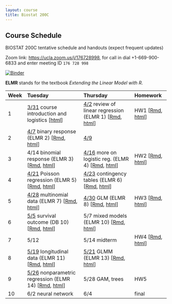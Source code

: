 ```yaml
---
layout: course
title: Biostat 200C
---
```


## Course Schedule

BIOSTAT 200C tentative schedule and handouts (expect frequent updates)

Zoom link: <https://ucla.zoom.us/j/176728998>, for call in dial +1-669-900-6833 and enter meeting ID `176 728 998`

[![Binder](https://mybinder.org/badge_logo.svg)](https://mybinder.org/v2/gh/ucla-biostat-200c-2020spring/ucla-biostat-200c-2020spring.github.io/master?urlpath=rstudio)

**ELMR** stands for the textbook _Extending the Linear Model with R_. 

| Week | Tuesday | Thursday | Homework |  
|:-----------|:-----------|:------------|:------------|  
| 1 | [3/31](https://ucla-biostat-200c-2020spring.github.io/biostat200cspring2020/2020/03/31/week1-day1.html) course introduction and logistics \[[html](../slides/01-intro/intro.html)\] | [4/2](https://ucla-biostat-200c-2020spring.github.io/biostat200cspring2020/2020/04/02/week1-day2.html) review of linear regression (ELMR 1) \[[Rmd](https://raw.githubusercontent.com/ucla-biostat-200c-2020spring/ucla-biostat-200c-2020spring.github.io/master/slides/02-lm/lm.Rmd), [html](../slides/02-lm/lm.html)\] | HW1 \[[Rmd](https://raw.githubusercontent.com/ucla-biostat-200c-2020spring/ucla-biostat-200c-2020spring.github.io/master/hw/hw1/hw1.Rmd), [html](../hw/hw1/hw1.html)\] |  
| 2 | [4/7](https://ucla-biostat-200c-2020spring.github.io/biostat200cspring2020/2020/04/07/week2-day1.html) binary response (ELMR 2) \[[Rmd](https://raw.githubusercontent.com/ucla-biostat-200c-2020spring/ucla-biostat-200c-2020spring.github.io/master/slides/03-binary/binary.Rmd), [html](../slides/03-binary/binary.html)\] | [4/9](https://ucla-biostat-200c-2020spring.github.io/biostat200cspring2020/2020/04/09/week2-day2.html) | |  
| 3 | 4/14 binomial response (ELMR 3) \[[Rmd](https://raw.githubusercontent.com/ucla-biostat-200c-2020spring/ucla-biostat-200c-2020spring.github.io/master/slides/04-binomial/binomial.Rmd), [html](../slides/04-binomial/binomial.html)\]  | [4/16](https://ucla-biostat-200c-2020spring.github.io/biostat200cspring2020/2020/04/16/week3-day2.html) more on logistic reg. (ELMR 4) \[[Rmd](https://raw.githubusercontent.com/ucla-biostat-200c-2020spring/ucla-biostat-200c-2020spring.github.io/master/slides/05-otherlogistic/otherlogistic.Rmd), [html](../slides/05-otherlogistic/otherlogistic.html)\] | HW2 \[[Rmd](https://raw.githubusercontent.com/ucla-biostat-200c-2020spring/ucla-biostat-200c-2020spring.github.io/master/hw/hw2/hw2.Rmd), [html](../hw/hw2/hw2.html)\] |  
| 4 | [4/21](https://ucla-biostat-200c-2020spring.github.io/biostat200cspring2020/2020/04/21/week4-day1.html) Poisson regression (ELMR 5) \[[Rmd](https://raw.githubusercontent.com/ucla-biostat-200c-2020spring/ucla-biostat-200c-2020spring.github.io/master/slides/06-count/count.Rmd), [html](../slides/06-count/count.html)\] | [4/23](https://ucla-biostat-200c-2020spring.github.io/biostat200cspring2020/2020/04/23/week4-day2.html) contingency tables (ELMR 6) \[[Rmd](https://raw.githubusercontent.com/ucla-biostat-200c-2020spring/ucla-biostat-200c-2020spring.github.io/master/slides/07-ctable/ctable.Rmd), [html](../slides/07-ctable/ctable.html)\] | |  
| 5 | [4/28](https://ucla-biostat-200c-2020spring.github.io/biostat200cspring2020/2020/04/28/week5-day1.html) multinomial data (ELMR 7) \[[Rmd](https://raw.githubusercontent.com/ucla-biostat-200c-2020spring/ucla-biostat-200c-2020spring.github.io/master/slides/08-multinomial/multinomial.Rmd), [html](../slides/08-multinomial/multinomial.html)\] | [4/30](https://ucla-biostat-200c-2020spring.github.io/biostat200cspring2020/2020/04/30/week5-day2.html) GLM (ELMR 8) \[[Rmd](https://raw.githubusercontent.com/ucla-biostat-200c-2020spring/ucla-biostat-200c-2020spring.github.io/master/slides/09-glm/glm.Rmd), [html](../slides/09-glm/glm.html)\] | HW3 \[[Rmd](https://raw.githubusercontent.com/ucla-biostat-200c-2020spring/ucla-biostat-200c-2020spring.github.io/master/hw/hw3/hw3.Rmd), [html](../hw/hw3/hw3.html)\] |  
| 6 | [5/5](https://ucla-biostat-200c-2020spring.github.io/biostat200cspring2020/2020/05/05/week6-day1.html) survival outcome (DB 10) \[[Rmd](https://raw.githubusercontent.com/ucla-biostat-200c-2020spring/ucla-biostat-200c-2020spring.github.io/master/slides/10-survival/survival.Rmd), [html](../slides/10-survival/survival.html)\] | 5/7 mixed models (ELMR 10)  \[[Rmd](https://raw.githubusercontent.com/ucla-biostat-200c-2020spring/ucla-biostat-200c-2020spring.github.io/master/slides/11-randeff/randeff.Rmd), [html](../slides/11-randeff/randeff.html)\] | |  
| 7 | 5/12 | 5/14 midterm | HW4 \[[Rmd](https://raw.githubusercontent.com/ucla-biostat-200c-2020spring/ucla-biostat-200c-2020spring.github.io/master/hw/hw4/hw4.Rmd), [html](../hw/hw4/hw4.html)\] |   
| 8 | [5/19](https://ucla-biostat-200c-2020spring.github.io/biostat200cspring2020/2020/05/19/week8-day1.html) longitudinal data (ELMR 11)  \[[Rmd](https://raw.githubusercontent.com/ucla-biostat-200c-2020spring/ucla-biostat-200c-2020spring.github.io/master/slides/12-long/long.Rmd), [html](../slides/12-long/long.html)\] | [5/21](https://ucla-biostat-200c-2020spring.github.io/biostat200cspring2020/2020/05/21/week8-day2.html) GLMM (ELMR 13) \[[Rmd](https://raw.githubusercontent.com/ucla-biostat-200c-2020spring/ucla-biostat-200c-2020spring.github.io/master/slides/13-glmm/glmm.Rmd), [html](../slides/13-glmm/glmm.html)\] |  |   
| 9 | [5/26](https://ucla-biostat-200c-2020spring.github.io/biostat200cspring2020/2020/05/26/week9-day1.html) nonparametric regression (ELMR 14) \[[Rmd](https://raw.githubusercontent.com/ucla-biostat-200c-2020spring/ucla-biostat-200c-2020spring.github.io/master/slides/14-np/np.Rmd), [html](../slides/14-np/np.html)\] | 5/28 GAM, trees | HW5 |  
| 10 | 6/2 neural network | 6/4 | final |  
